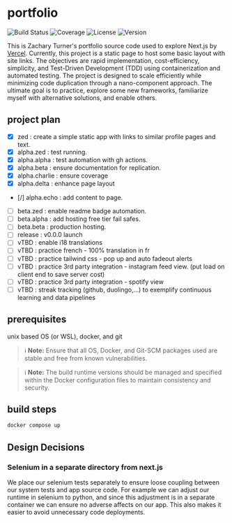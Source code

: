 # portfolio

![Build Status](https://img.shields.io/github/actions/workflow/status/FlaccidFacade/portfolio/ci.yml?branch=main)
![Coverage](https://img.shields.io/badge/coverage-100%25-brightgreen)
![License](https://img.shields.io/github/license/FlaccidFacade/portfolio)
![Version](https://img.shields.io/github/package-json/v/FlaccidFacade/portfolio/app)

This is Zachary Turner's portfolio source code used to explore Next.js by [Vercel](./vercel.info). Currently, this project is a static page to host some basic layout with site links. The objectives are rapid implementation, cost-efficiency, simplicity, and Test-Driven Development (TDD) using containerization and automated testing. The project is designed to scale efficiently while minimizing code duplication through a nano-component approach. The ultimate goal is to practice, explore some new frameworks, familiarize myself with alternative solutions, and enable others.

## project plan

- [x] zed : create a simple static app with links to similar profile pages and text.
- [x] alpha.zed : test running.
- [x] alpha.alpha : test automation with gh actions.
- [x] alpha.beta : ensure documentation for replication.
- [x] alpha.charlie : ensure coverage
- [x] alpha.delta : enhance page layout
- [/] alpha.echo : add content to page.
- [ ] beta.zed : enable readme badge automation.
- [ ] beta.alpha : add hosting free tier fail safes.
- [ ] beta.beta : production hosting.
- [ ] release : v0.0.0 launch
- [ ] vTBD : enable i18 translations
- [ ] vTBD : practice french - 100% translation in fr
- [ ] vTBD : practice tailwind css - pop up and auto fadeout alerts
- [ ] vTBD : practice 3rd party integration - instagram feed view. (put load on client end to save server cost)
- [ ] vTBD : practice 3rd party integration - spotify view
- [ ] vTBD : streak tracking (github, duolingo,...) to exemplify continuous learning and data pipelines

## prerequisites

unix based OS (or WSL), docker, and git

> ℹ️ **Note:** Ensure that all OS, Docker, and Git-SCM packages used are stable and free from known vulnerabilities.

> ℹ️ **Note:** The build runtime versions should be managed and specified within the Docker configuration files to maintain consistency and security.

## build steps

```bash
docker compose up
```

## Design Decisions

### Selenium in a separate directory from next.js

We place our selenium tests separately to ensure loose coupling between our system tests and app source code. For example we can adjust our runtime in selenium to python, and since this adjustment is in a separate container we can ensure no adverse affects on our app. This also makes it easier to avoid unnecessary code deployments.
